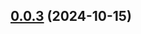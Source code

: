 ## [0.0.3](https://github.com/jucian0/module-federation-react-bridge/compare/v0.0.2...v0.0.3) (2024-10-15)



